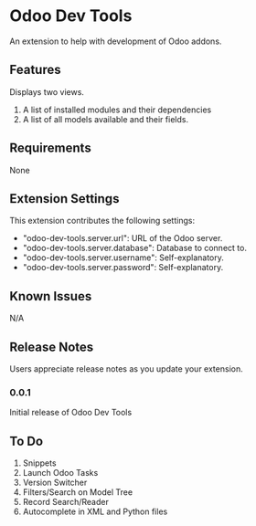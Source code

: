 # Odoo Dev Tools

An extension to help with development of Odoo addons.

## Features

Displays two views.

1. A list of installed modules and their dependencies
2. A list of all models available and their fields.

## Requirements

None

## Extension Settings

This extension contributes the following settings:

-   "odoo-dev-tools.server.url": URL of the Odoo server.
-   "odoo-dev-tools.server.database": Database to connect to.
-   "odoo-dev-tools.server.username": Self-explanatory.
-   "odoo-dev-tools.server.password": Self-explanatory.

## Known Issues

N/A

## Release Notes

Users appreciate release notes as you update your extension.

### 0.0.1

Initial release of Odoo Dev Tools

## To Do

1. Snippets
2. Launch Odoo Tasks
3. Version Switcher
4. Filters/Search on Model Tree
5. Record Search/Reader
6. Autocomplete in XML and Python files
